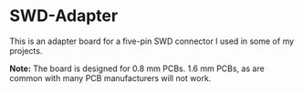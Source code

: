 # SWD-Adapter

This is an adapter board for a five-pin SWD connector I used in some of my projects.

**Note:** The board is designed for 0.8 mm PCBs.
1.6 mm PCBs, as are common with many PCB manufacturers will not work.
